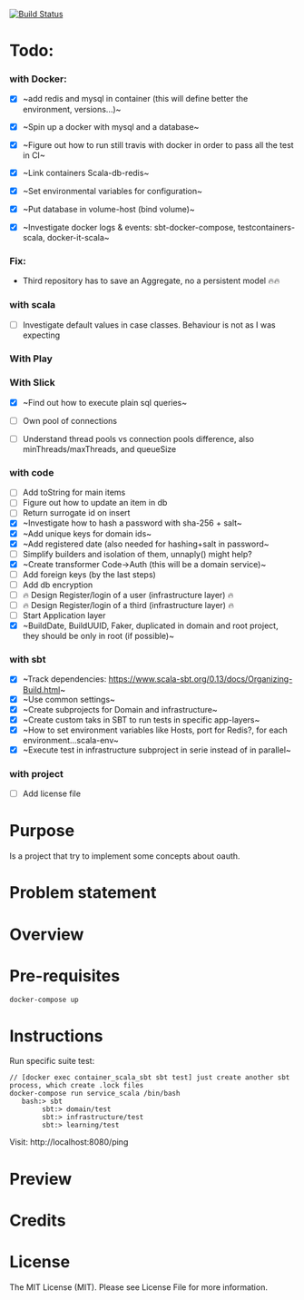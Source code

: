 
[![Build Status](https://travis-ci.org/tatitati/oauth_play.svg?branch=master)](https://travis-ci.org/tatitati/oauth_play)


# Todo:

### with Docker:
- [x] ~add redis and mysql in container (this will define better the environment, versions...)~
- [x] ~Spin up a docker with mysql and a database~
- [x] ~Figure out how to run still travis with docker in order to pass all the test in CI~
- [x] ~Link containers Scala-db-redis~
- [x] ~Set environmental variables for configuration~ 
- [x] ~Put database in volume-host (bind volume)~
- [x] ~Investigate docker logs & events: sbt-docker-compose, testcontainers-scala, docker-it-scala~
 

### Fix:
- Third repository has to save an Aggregate, no a persistent model :fire::fire:

### with scala
- [ ] Investigate default values in case classes. Behaviour is not as I was expecting

### With Play


### With Slick
- [x] ~Find out how to execute plain sql queries~
- [ ] Own pool of connections
- [ ] Understand thread pools vs connection pools difference, also minThreads/maxThreads, and queueSize


### with code
- [ ] Add toString for main items
- [ ] Figure out how to update an item in db
- [ ] Return surrogate id on insert
- [x] ~Investigate how to hash a password with sha-256 + salt~
- [x] ~Add unique keys for domain ids~
- [x] ~Add registered date (also needed for hashing+salt in password~
- [ ] Simplify builders and isolation of them, unnaply() might help?
- [x] ~Create transformer Code->Auth (this will be a domain service)~
- [ ] Add foreign keys (by the last steps)
- [ ] Add db encryption
- [ ] :fire: Design Register/login of a user (infrastructure layer) :fire:
- [ ] :fire: Design Register/login of a third (infrastructure layer) :fire:
- [ ] Start Application layer
- [x] ~BuildDate, BuildUUID, Faker, duplicated in domain and root project, they should be only in root (if possible)~

### with sbt
- [x] ~Track dependencies: https://www.scala-sbt.org/0.13/docs/Organizing-Build.html~
- [x] ~Use common settings~
- [x] ~Create subprojects for Domain and infrastructure~
- [x] ~Create custom taks in SBT to run tests in specific app-layers~
- [x] ~How to set environment variables like Hosts, port for Redis?, for each environment...scala-env~
- [x] ~Execute test in infrastructure subproject in serie instead of in parallel~

### with project
- [ ] Add license file




# Purpose

Is a project that try to implement some concepts about oauth.

# Problem statement


# Overview


# Pre-requisites

```
docker-compose up
```

# Instructions

Run specific suite test:


```
// [docker exec container_scala_sbt sbt test] just create another sbt process, which create .lock files
docker-compose run service_scala /bin/bash 
   bash:> sbt
        sbt:> domain/test
        sbt:> infrastructure/test
        sbt:> learning/test
```
Visit: http://localhost:8080/ping

# Preview


# Credits

# License

The MIT License (MIT). Please see License File for more information.
 



